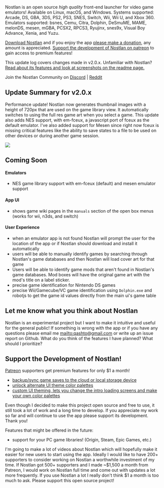 Nostlan is an open source _high quality_ front-end launcher for video game emulators! Available on Linux, macOS, and Windows. Systems supported: Arcade, DS, GBA, 3DS, PS2, PS3, SNES, Switch, Wii, Wii U, and Xbox 360. Emulators supported: bsnes, Cemu, Citra, Dolphin, DeSmuME, MAME, melonDS, mesen, mGBA, PCSX2, RPCS3, Ryujinx, snes9x, Visual Boy Advance, Xenia, and Yuzu.

[Download Nostlan](https://github.com/quinton-ashley/nostlan/releases) and if you enjoy the app [please make a donation](https://www.paypal.me/qashto/20), any amount is appreciated. [Support the development of Nostlan on patreon](https://www.patreon.com/nostlan) to gain access to premium features!

This update log covers changes made in v2.0.x. Unfamiliar with Nostlan? [Read about its features and look at screenshots on the readme page.](https://github.com/quinton-ashley/nostlan/blob/master/README.md)

Join the Nostlan Community on [Discord](https://discord.gg/cT2yNC6) | [Reddit](https://www.reddit.com/r/nostlan/)

## Update Summary for v2.0.x

Performance update! Nostlan now generates thumbnail images with a height of 720px that are used on the game library view. It automatically switches to using the full res game art when you select a game. This update also adds NES support, with em-fceux, a javascript port of fceux as the default emulator. I've also added support for Mesen since right now fceux is missing critical features like the ability to save states to a file to be used on other devices or during another game session.

<p><a href="https://raw.githubusercontent.com/quinton-ashley/nostlan-screenshots/master/gcn.png">
<img src="https://raw.githubusercontent.com/quinton-ashley/nostlan-screenshots/master/gcn_LQ.png">
</a></p>

## Coming Soon

#### Emulators

- NES game library support with em-fceux (default) and mesen emulator support

#### App UI

- shows game wiki pages in the `manuals` section of the open box menus (works for wii, n3ds, and switch)

#### User Experience

- when an emulator app is not found Nostlan will prompt the user for the location of the app or if Nostlan should download and install it automatically
- users will be able to manually identify games by searching through Nostlan's game databases and then Nostlan will load cover art for that game
- Users will be able to identify game mods that aren't found in Nostlan's game databases. Mod boxes will have the original game art with the mod's title on a label sticker.
- precise game identification for Nintendo DS games
- precise Wii/Gamecube/VC game identification using `Dolphin.exe` and robotjs to get the game id values directly from the main ui's game table

## Let me know what you think about Nostlan

Nostlan is an experimental project but I want to make it intuitive and useful for the general public! If something is wrong with the app or if you have any questions please email me <mailto:qashto@gmail.com> or write up an issue report on Github. What do you think of the features I have planned? What should I prioritize?

## Support the Development of Nostlan!

[Patreon](https://www.patreon.com/nostlan) supporters get premium features for only \$1 a month!

- [backup/sync game saves to the cloud or local storage device](https://github.com/quinton-ashley/nostlan/wiki/Backup-Saves-and-Cloud-Save-Syncing)
- [unlock alternate UI theme color palettes](https://github.com/quinton-ashley/nostlan/wiki/Change-Theme)
- [custom UI theming, lets you change the intro loading screens and make your own color palettes](https://github.com/quinton-ashley/nostlan/wiki/Custom-Themes)

Even though I decided to make this project open source and free to use, it still took a lot of work and a long time to develop. If you appreciate my work so far and will continue to use the app please support its development. Thank you!

Features that might be offered in the future:

- support for your PC game libraries! (Origin, Steam, Epic Games, etc.)

I'm going to make a lot of videos about Nostlan which will hopefully make it easier for new users to start using the app. Ideally I would like to have 200+ supporters to consider working on Nostlan a worthwhile investment of my time. If Nostlan got 500+ supporters and I made ~$1,500 a month from Patreon, I would work on Nostlan full time and come out with updates a lot more frequently. If you use Nostlan a lot I really don't think $1 a month is too much to ask. Please support this open source project!
